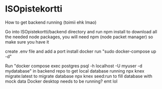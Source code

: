# ISOpistekortti
How to get backend running (toimii ehk lmao) 

Go into ISOpistekortti/backend directory and run npm install to download all the needed node packages, you will need npm (node packet manager) so make sure you have it 

create .env file and add a port
install docker
run "sudo docker-compose up -d"


Run "docker compose exec postgres psql -h localhost -U myuser -d mydatabase" in backend repo to get local database running
npx knex migrate:latest to migrate database
npx knex seed:run to fill database with mock data
Docker desktop needs to be running? emt lol